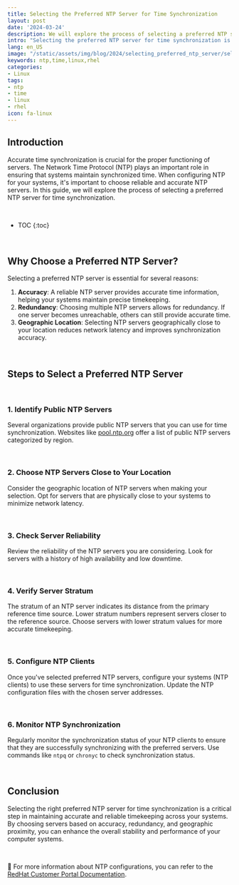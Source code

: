 ```yaml
---
title: Selecting the Preferred NTP Server for Time Synchronization
layout: post
date: '2024-03-24'
description: We will explore the process of selecting a preferred NTP server for time synchronization.
intro: "Selecting the preferred NTP server for time synchronization is a critical step in maintaining accurate and reliable timekeeping across your systems."
lang: en_US
image: "/static/assets/img/blog/2024/selecting_preferred_ntp_server/selecting_preferred_ntp_server.jpg"
keywords: ntp,time,linux,rhel
categories:
- Linux
tags:
- ntp
- time
- linux
- rhel
icon: fa-linux
---
```


## Introduction

Accurate time synchronization is crucial for the proper functioning of servers. The Network Time Protocol (NTP) plays an important role in ensuring that systems maintain synchronized time. When configuring NTP for your systems, it's important to choose reliable and accurate NTP servers. In this guide, we will explore the process of selecting a preferred NTP server for time synchronization.

<br>

* TOC 
{:toc}

<br>

## Why Choose a Preferred NTP Server?

Selecting a preferred NTP server is essential for several reasons:

1. **Accuracy**: A reliable NTP server provides accurate time information, helping your systems maintain precise timekeeping.
2. **Redundancy**: Choosing multiple NTP servers allows for redundancy. If one server becomes unreachable, others can still provide accurate time.
3. **Geographic Location**: Selecting NTP servers geographically close to your location reduces network latency and improves synchronization accuracy.

<br>

## Steps to Select a Preferred NTP Server

<br>

### 1. Identify Public NTP Servers

Several organizations provide public NTP servers that you can use for time synchronization. Websites like [pool.ntp.org](https://www.pool.ntp.org/) offer a list of public NTP servers categorized by region.

<br>

### 2. Choose NTP Servers Close to Your Location

Consider the geographic location of NTP servers when making your selection. Opt for servers that are physically close to your systems to minimize network latency.

<br>

### 3. Check Server Reliability

Review the reliability of the NTP servers you are considering. Look for servers with a history of high availability and low downtime.

<br>

### 4. Verify Server Stratum

The stratum of an NTP server indicates its distance from the primary reference time source. Lower stratum numbers represent servers closer to the reference source. Choose servers with lower stratum values for more accurate timekeeping.

<br>

### 5. Configure NTP Clients

Once you've selected preferred NTP servers, configure your systems (NTP clients) to use these servers for time synchronization. Update the NTP configuration files with the chosen server addresses.

<br>

### 6. Monitor NTP Synchronization

Regularly monitor the synchronization status of your NTP clients to ensure that they are successfully synchronizing with the preferred servers. Use commands like `ntpq` or `chronyc` to check synchronization status.

<br>

## Conclusion

Selecting the right preferred NTP server for time synchronization is a critical step in maintaining accurate and reliable timekeeping across your systems. By choosing servers based on accuracy, redundancy, and geographic proximity, you can enhance the overall stability and performance of your computer systems.

<br>

📝 For more information about NTP configurations, you can refer to the [RedHat Customer Portal Documentation](https://access.redhat.com/documentation/en-us/red_hat_enterprise_linux/6/html/deployment_guide/sect-date_and_time_configuration-command_line_configuration-network_time_protocol).
